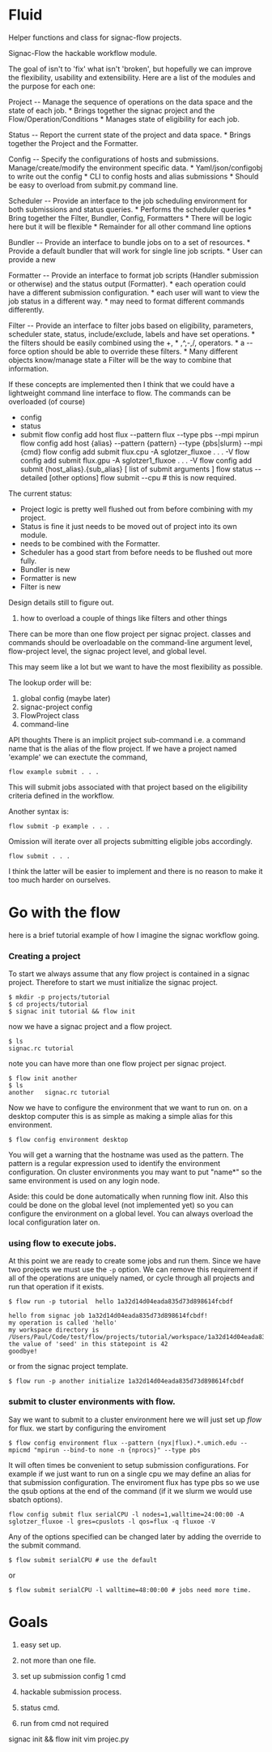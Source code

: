 # Fluid
Helper functions and class for signac-flow projects.

Signac-Flow the hackable workflow module.

The goal of isn't to 'fix' what isn't 'broken', but hopefully we can improve the flexibility, usability and extensibility. Here are a list of the modules and the purpose for each one:

Project -- Manage the sequence of operations on the data space and the state of each job.
    * Brings together the signac project and the Flow/Operation/Conditions
    * Manages state of eligibility for each job.

Status -- Report the current state of the project and data space.
    * Brings together the Project and the Formatter.

Config -- Specify the configurations of hosts and submissions. Manage/create/modify the environment specific data.
    * Yaml/json/configobj to write out the config
    * CLI to config hosts and alias submissions
    * Should be easy to overload from submit.py command line.

Scheduler -- Provide an interface to the job scheduling environment for both submissions and status queries.
    * Performs the scheduler queries
    * Bring together the Filter, Bundler, Config, Formatters
    * There will be logic here but it will be flexible
    * Remainder for all other command line options

Bundler -- Provide an interface to bundle jobs on to a set of resources.
    * Provide a default bundler that will work for single line job scripts.
    * User can provide a new

Formatter -- Provide an interface to format job scripts (Handler submission or otherwise) and the status output (Formatter).
    * each operation could have a different submission configuration.
    * each user will want to view the job status in a different way.
    * may need to format different commands differently.

Filter -- Provide an interface to filter jobs based on eligibility, parameters, scheduler state, status, include/exclude, labels and have set operations.
    * the filters should be easily combined using the +, * ,^,-,/, operators.
    * a --force option should be able to override these filters.
    * Many different objects know/manage state a Filter will be the way to combine that information.

If these concepts are implemented then I think that we could have a lightweight command line interface to flow. The commands can be overloaded (of course)
* config
* status
* submit
flow config add host flux --pattern flux --type pbs --mpi mpirun
flow config add host {alias} --pattern {pattern} --type {pbs|slurm} --mpi {cmd}
flow config add submit flux.cpu -A sglotzer_fluxoe . . . -V
flow config add submit flux.gpu -A sglotzer1_fluxoe . . . -V
flow config add submit {host_alias}.{sub_alias} [ list of submit arguments ]
flow status --detailed [other options]
flow submit --cpu # this is now required.

The current status:
* Project logic is pretty well flushed out from before combining with my project.
* Status is fine it just needs to be moved out of project into its own module.
* needs to be combined with the Formatter.
* Scheduler has a good start from before needs to be flushed out more fully.
* Bundler is new
* Formatter is new
* Filter is new



Design details still to figure out.
1. how to overload a couple of things like filters and other things

There can be more than one flow project per signac project. classes and commands should be overloadable on the command-line argument level, flow-project level, the signac project level, and global level.

This may seem like a lot but we want to have the most flexibility as possible.

The lookup order will be:
1. global config (maybe later)
2. signac-project config
3. FlowProject class
4. command-line

API thoughts
There is an implicit project sub-command i.e. a command name that is the alias of the flow project. If we have a project named 'example' we can exectute the command,
```
flow example submit . . .
```
This will submit jobs associated with that project based on the eligibility criteria defined in the workflow.

Another syntax is:
```
flow submit -p example . . .
```

Omission will iterate over all projects submitting eligible jobs accordingly.
```
flow submit . . .
```
I think the latter will be easier to implement and there is no reason to make it too much harder on ourselves.


# Go with the flow
here is a brief tutorial example of how I imagine the signac workflow going.

### Creating a project
To start we always assume that any flow project is contained in a signac project. Therefore to start we must initialize the signac project.

```
$ mkdir -p projects/tutorial
$ cd projects/tutorial
$ signac init tutorial && flow init
```

now we have a signac project and a flow project.

```
$ ls
signac.rc tutorial
```
note you can have more than one flow project per signac project.

```
$ flow init another
$ ls
another   signac.rc tutorial
```
Now we have to configure the environment that we want to run on. on a desktop computer this is as simple as making a simple alias for this environment.

```
$ flow config environment desktop
```
You will get a warning that the hostname was used as the pattern. The pattern is a regular expression used to identify the environment configuration. On cluster environments you may want to put "name*" so the same environment is used on any login node.

Aside: this could be done automatically when running flow init. Also this could be done on the global level (not implemented yet) so you can configure the environment on a global level. You can always overload the local configuration later on.

### using flow to execute jobs.
At this point we are ready to create some jobs and run them.
Since we have two projects we must use the ```-p``` option. We can remove this requirement if all of the operations are uniquely named, or cycle through all projects and run that operation if it exists.

```
$ flow run -p tutorial  hello 1a32d14d04eada835d73d898614fcbdf

hello from signac job 1a32d14d04eada835d73d898614fcbdf!
my operation is called 'hello'
my workspace directory is /Users/Paul/Code/test/flow/projects/tutorial/workspace/1a32d14d04eada835d73d898614fcbdf
the value of 'seed' in this statepoint is 42
goodbye!
```

or from the signac project template.

```
$ flow run -p another initialize 1a32d14d04eada835d73d898614fcbdf
```

### submit to cluster environments with flow.
Say we want to submit to a cluster environment here we will just set up *flow* for flux. we start by configuring the enviroment
```
$ flow config environment flux --pattern (nyx|flux).*.umich.edu --mpicmd "mpirun --bind-to none -n {nprocs}" --type pbs
```
It will often times be convenient to setup submission configurations. For example if we just want to run on a single cpu we may define an alias for that submission configuration. The enviroment flux has type pbs so we use the qsub options at the end of the command (if it we slurm we would use sbatch options).

```
flow config submit flux serialCPU -l nodes=1,walltime=24:00:00 -A sglotzer_fluxoe -l gres=cpuslots -l qos=flux -q fluxoe -V
```

Any of the options specified can be changed later by adding the override to the submit command.

```
$ flow submit serialCPU # use the default
```

or

```
$ flow submit serialCPU -l walltime=48:00:00 # jobs need more time.
```


# Goals

1. easy set up.
2. not more than one file.
3. set up submission config 1 cmd
4. hackable submission process.
6. status cmd.

5. run from cmd not required


signac init && flow init
vim projec.py
